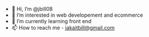 - 👋 Hi, I’m @jbill08
- 👀 I’m interested in web developement and ecommerce
- 🌱 I’m currently learning front end
- 📫 How to reach me - jakaitbill@gmail.com

<!---
jbill08/jbill08 is a ✨ special ✨ repository because its `README.md` (this file) appears on your GitHub profile.
You can click the Preview link to take a look at your changes.
--->

